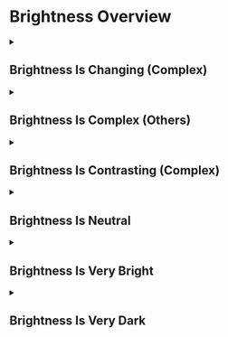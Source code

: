 # Brightness Overview

<details>
<summary><h2>Brightness Is Changing (Complex)</h2></summary>


<h3>🔵 Label Name:</h3>
<code>brightness_is_changing</code>


<h3>📖 Definition:</h3>
Does the overall brightness or exposure of the video change over time, with noticeable shifts between brighter and darker levels across large portions of the frame?

<details>
<summary><h4> Question (Definition)</h4></summary>

</details>

<details>
<summary><h4> Alternative Question</h4></summary>

- Does the lighting intensity change noticeably throughout the video?

- Is there a fluctuation in brightness levels across different scenes?

- Does the video feature transitions between bright and dark areas?

- Is the exposure level dynamically adjusted over time?

- Does the lighting environment shift continuously throughout the sequence?

- Is the brightness level inconsistent across the video?

- Does the scene transition between well-lit and low-lit moments?

- Is the video’s brightness level actively changing?

</details>

<details>
<summary><h4> Prompt (Definition)</h4></summary>

- The overall brightness or exposure of the video changes over time, with noticeable shifts between brighter and darker levels across large portions of the frame.

</details>

<details>
<summary><h4> Alternative Prompt</h4></summary>

- A video where brightness fluctuates across scenes.

- A sequence featuring dynamic changes in light intensity.

- A shot where lighting levels transition between bright and dark.

- A video that features varying exposure levels over time.

- A scene where brightness shifts in response to different moments.

- A video with intentional, fluctuating brightness adjustments.

- A cinematic effect using evolving light intensity.

- A sequence where brightness levels are deliberately inconsistent.

</details>

<h4>🟢 Positive:</h4>
<code>self.lighting_setup.brightness_is_complex_changing is True</code>

<h4>🔴 Negative:</h4>
<code>self.lighting_setup.brightness_is_complex_changing is False</code>

</details>

<details>
<summary><h2>Brightness Is Complex (Others)</h2></summary>


<h3>🔵 Label Name:</h3>
<code>brightness_is_complex_others</code>


<h3>📖 Definition:</h3>
Is the video showing both very bright (overexposed) and very dark (underexposed) regions within the same frame, and the overall brightness or exposure changes over time across large portions of the frame?

<details>
<summary><h4> Question (Definition)</h4></summary>

</details>

<details>
<summary><h4> Alternative Question</h4></summary>

- Does the scene mix bright highlights with deep shadows?

- Is there a stark contrast between illuminated and dark areas?

- Does the video feature both intense brightness and deep darkness?

- Are light and shadow strongly contrasted within the frame?

- Does the shot balance extreme brightness with intense darkness?

- Is there high-key and low-key lighting present simultaneously?

- Does the video emphasize strong brightness contrast?

- Are bright and dark regions equally prominent in the composition?

</details>

<details>
<summary><h4> Prompt (Definition)</h4></summary>

- The video shows both very bright (overexposed) and very dark (underexposed) regions within the same frame, and the overall brightness or exposure changes over time across large portions of the frame.

</details>

<details>
<summary><h4> Alternative Prompt</h4></summary>

- A video with extreme light and dark contrasts in the same frame.

- A shot featuring bright highlights alongside deep shadows.

- A sequence where brightness levels are dramatically different.

- A video with simultaneous high exposure and low-lit areas.

- A scene emphasizing extreme contrast between light and shadow.

- A shot where both very bright and very dark areas coexist.

- A video with stark, dramatic lighting differences.

- A sequence designed with a strong balance of illumination and darkness.

</details>

<h4>🟢 Positive:</h4>
<code>self.lighting_setup.brightness_is_complex_others is True</code>

<h4>🔴 Negative:</h4>
<code>self.lighting_setup.brightness_is_complex_others is False</code>

</details>

<details>
<summary><h2>Brightness Is Contrasting (Complex)</h2></summary>


<h3>🔵 Label Name:</h3>
<code>brightness_is_contrasting</code>


<h3>📖 Definition:</h3>
Does the video shows both very bright (overexposed) and very dark (underexposed) regions within the same frame, across most or all of the video?

<details>
<summary><h4> Question (Definition)</h4></summary>

</details>

<details>
<summary><h4> Alternative Question</h4></summary>

- Does the scene mix bright highlights with deep shadows?

- Is there a stark contrast between illuminated and dark areas?

- Does the video feature both intense brightness and deep darkness?

- Are light and shadow strongly contrasted within the frame?

- Does the shot balance extreme brightness with intense darkness?

- Is there high-key and low-key lighting present simultaneously?

- Does the video emphasize strong brightness contrast?

- Are bright and dark regions equally prominent in the composition?

</details>

<details>
<summary><h4> Prompt (Definition)</h4></summary>

- The video shows both very bright (overexposed) and very dark (underexposed) regions within the same frame, across most or all of the video.

</details>

<details>
<summary><h4> Alternative Prompt</h4></summary>

- A video with extreme light and dark contrasts in the same frame.

- A shot featuring bright highlights alongside deep shadows.

- A sequence where brightness levels are dramatically different.

- A video with simultaneous high exposure and low-lit areas.

- A scene emphasizing extreme contrast between light and shadow.

- A shot where both very bright and very dark areas coexist.

- A video with stark, dramatic lighting differences.

- A sequence designed with a strong balance of illumination and darkness.

</details>

<h4>🟢 Positive:</h4>
<code>self.lighting_setup.brightness_is_complex_contrasting is True</code>

<h4>🔴 Negative:</h4>
<code>self.lighting_setup.brightness_is_complex_contrasting is False</code>

</details>

<details>
<summary><h2>Brightness Is Neutral</h2></summary>


<h3>🔵 Label Name:</h3>
<code>brightness_is_neutral</code>


<h3>📖 Definition:</h3>
Does the video show a scene with balanced and stable illumination, with no large areas that are too bright (overexposed) or too dark (underexposed)?

<details>
<summary><h4> Question (Definition)</h4></summary>

</details>

<details>
<summary><h4> Alternative Question</h4></summary>

- Does the scene feature an evenly lit environment?

- Is the lighting neither overly bright nor too dark?

- Does the video maintain a natural balance of brightness?

- Is the exposure level consistent without extreme highlights or shadows?

- Does the scene have a moderate brightness level, without strong contrasts?

- Is the lighting in the video soft and evenly distributed?

- Does the video avoid extremes of brightness or darkness?

- Is the brightness well-balanced for a neutral appearance?

</details>

<details>
<summary><h4> Prompt (Definition)</h4></summary>

- The video shows a scene with balanced and stable illumination, with no large areas that are too bright (overexposed) or too dark (underexposed).

</details>

<details>
<summary><h4> Alternative Prompt</h4></summary>

- A video with an evenly balanced brightness level.

- A shot where lighting is neutral and well-distributed.

- A scene maintaining a natural and moderate brightness.

- A sequence where exposure remains steady without strong highlights or shadows.

- A video featuring soft, natural lighting without extremes.

- A shot with moderate brightness that does not overpower the scene.

- A video where light intensity is natural and unobtrusive.

- A sequence maintaining a consistent, neutral brightness level.

</details>

<h4>🟢 Positive:</h4>
<code>self.lighting_setup.brightness_is_neutral is True</code>

<h4>🔴 Negative:</h4>
<code>self.lighting_setup.brightness_is_neutral is False</code>

</details>

<details>
<summary><h2>Brightness Is Very Bright</h2></summary>


<h3>🔵 Label Name:</h3>
<code>is_very_bright</code>


<h3>📖 Definition:</h3>
Is the video excessively bright due to overexposure, losing details in around half or more of the frame and across most or all of the video?

<details>
<summary><h4> Question (Definition)</h4></summary>

</details>

<details>
<summary><h4> Alternative Question</h4></summary>

- Is the scene overexposed and extremely bright?

- Does the lighting in the video appear excessively intense?

- Is most of the frame dominated by strong, overpowering brightness?

- Does the scene appear washed out due to very high exposure?

- Are darker areas appearing lighter due to strong illumination?

- Is the majority of the video affected by extreme brightness?

- Does the video have an overwhelming amount of light?

- Are most areas of the video too bright to retain clear details?

</details>

<details>
<summary><h4> Prompt (Definition)</h4></summary>

- The video appears excessively bright due to overexposure, losing details in around half or more of the frame and across most or all of the video.

</details>

<details>
<summary><h4> Alternative Prompt</h4></summary>

- A scene with extreme brightness, causing details to be washed out.

- A video where the exposure is excessively high.

- A shot dominated by bright light, reducing shadows and contrast.

- A scene appearing overwhelmingly bright due to intense illumination.

- A video where high exposure makes most details difficult to see.

- A sequence where even darker areas appear relatively bright.

- A video with overexposed lighting across the frame.

- A shot where excessive brightness dominates the composition.

</details>

<h4>🟢 Positive:</h4>
<code>self.lighting_setup.brightness_is_very_bright is True</code>

<h4>🔴 Negative:</h4>
<code>self.lighting_setup.brightness_is_very_bright is False</code>

</details>

<details>
<summary><h2>Brightness Is Very Dark</h2></summary>


<h3>🔵 Label Name:</h3>
<code>brightness_is_very_dark</code>


<h3>📖 Definition:</h3>
Does the video appear very dark due to underexposure or dim lighting, with a loss of detail in around half or more of the frame and across most or all of the video?

<details>
<summary><h4> Question (Definition)</h4></summary>

</details>

<details>
<summary><h4> Alternative Question</h4></summary>

- Does the scene have near-complete darkness?

- Is most of the video shrouded in deep shadows?

- Does the video feature extremely low visibility due to lack of light?

- Are details almost impossible to discern because of the darkness?

- Does the scene rely on extreme darkness for dramatic effect?

- Is the brightness level too low to clearly see subjects?

- Does the video contain areas that are nearly pitch black?

- Is most of the frame underexposed, making it difficult to see details?

</details>

<details>
<summary><h4> Prompt (Definition)</h4></summary>

- The video appears very dark due to underexposure or dim lighting, with a loss of detail in around half or more of the frame and across most or all of the video.

</details>

<details>
<summary><h4> Alternative Prompt</h4></summary>

- A shot where most of the frame is nearly pitch black.

- A video with extremely low lighting, making details difficult to discern.

- A scene where visibility is severely reduced due to darkness.

- A shot featuring deep shadows with very limited illumination.

- A sequence emphasizing an extremely dark atmosphere.

- A video with underexposed elements, making the scene almost unreadable.

- A shot where most of the details are lost in heavy darkness.

- A scene that is barely lit, resulting in near-total darkness.

</details>

<h4>🟢 Positive:</h4>
<code>self.lighting_setup.brightness_is_very_dark is True</code>

<h4>🔴 Negative:</h4>
<code>self.lighting_setup.brightness_is_very_dark is False</code>

</details>

